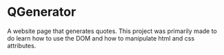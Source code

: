 # QGenerator
A website page that generates quotes.
This project was primarily made to do learn how to use the DOM and how to manipulate html and css attributes.
